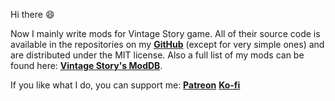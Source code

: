 Hi there :smile:

Now I mainly write mods for Vintage Story game. All of their source code is available in the repositories on my **[GitHub](https://github.com/DArkHekRoMaNT?tab=repositories)** (except for very simple ones) and are distributed under the MIT license. Also a full list of my mods can be found here: **[Vintage Story's ModDB](https://mods.vintagestory.at/list/mod?userid=8)**.

If you like what I do, you can support me: **[Patreon](https://www.patreon.com/darkhekromant)** **[Ko-fi](https://ko-fi.com/darkhekromant)**
